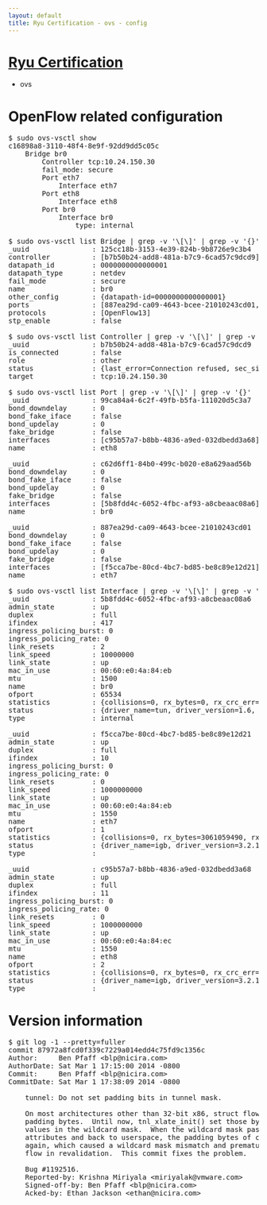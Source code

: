 ```yaml
---
layout: default
title: Ryu Certification - ovs - config
---
```

# [Ryu Certification](http://osrg.github.io/ryu/certification.html)
* ovs 

# OpenFlow related configuration
<pre>
$ sudo ovs-vsctl show
c16898a8-3110-48f4-8e9f-92dd9dd5c05c
    Bridge br0
        Controller tcp:10.24.150.30
        fail_mode: secure
        Port eth7
            Interface eth7
        Port eth8
            Interface eth8
        Port br0
            Interface br0
                type: internal

$ sudo ovs-vsctl list Bridge | grep -v '\[\]' | grep -v '{}'
_uuid               : 125cc18b-3153-4e39-824b-9b8726e9c3b4
controller          : [b7b50b24-add8-481a-b7c9-6cad57c9dcd9]
datapath_id         : 0000000000000001
datapath_type       : netdev
fail_mode           : secure
name                : br0
other_config        : {datapath-id=0000000000000001}
ports               : [887ea29d-ca09-4643-bcee-21010243cd01, 99ca84a4-6c2f-49fb-b5fa-111020d5c3a7, c62d6ff1-84b0-499c-b020-e8a629aad56b]
protocols           : [OpenFlow13]
stp_enable          : false

$ sudo ovs-vsctl list Controller | grep -v '\[\]' | grep -v '{}'
_uuid               : b7b50b24-add8-481a-b7c9-6cad57c9dcd9
is_connected        : false
role                : other
status              : {last_error=Connection refused, sec_since_connect=377, sec_since_disconnect=1, state=BACKOFF}
target              : tcp:10.24.150.30

$ sudo ovs-vsctl list Port | grep -v '\[\]' | grep -v '{}'
_uuid               : 99ca84a4-6c2f-49fb-b5fa-111020d5c3a7
bond_downdelay      : 0
bond_fake_iface     : false
bond_updelay        : 0
fake_bridge         : false
interfaces          : [c95b57a7-b8bb-4836-a9ed-032dbedd3a68]
name                : eth8

_uuid               : c62d6ff1-84b0-499c-b020-e8a629aad56b
bond_downdelay      : 0
bond_fake_iface     : false
bond_updelay        : 0
fake_bridge         : false
interfaces          : [5b8fdd4c-6052-4fbc-af93-a8cbeaac08a6]
name                : br0

_uuid               : 887ea29d-ca09-4643-bcee-21010243cd01
bond_downdelay      : 0
bond_fake_iface     : false
bond_updelay        : 0
fake_bridge         : false
interfaces          : [f5cca7be-80cd-4bc7-bd85-be8c89e12d21]
name                : eth7

$ sudo ovs-vsctl list Interface | grep -v '\[\]' | grep -v '{}'
_uuid               : 5b8fdd4c-6052-4fbc-af93-a8cbeaac08a6
admin_state         : up
duplex              : full
ifindex             : 417
ingress_policing_burst: 0
ingress_policing_rate: 0
link_resets         : 2
link_speed          : 10000000
link_state          : up
mac_in_use          : 00:60:e0:4a:84:eb
mtu                 : 1500
name                : br0
ofport              : 65534
statistics          : {collisions=0, rx_bytes=0, rx_crc_err=0, rx_dropped=0, rx_errors=0, rx_frame_err=0, rx_over_err=0, rx_packets=0, tx_bytes=0, tx_dropped=0, tx_errors=0, tx_packets=0}
status              : {driver_name=tun, driver_version=1.6, firmware_version=N/A}
type                : internal

_uuid               : f5cca7be-80cd-4bc7-bd85-be8c89e12d21
admin_state         : up
duplex              : full
ifindex             : 10
ingress_policing_burst: 0
ingress_policing_rate: 0
link_resets         : 0
link_speed          : 1000000000
link_state          : up
mac_in_use          : 00:60:e0:4a:84:eb
mtu                 : 1550
name                : eth7
ofport              : 1
statistics          : {collisions=0, rx_bytes=3061059490, rx_crc_err=0, rx_dropped=0, rx_errors=0, rx_frame_err=0, rx_over_err=0, rx_packets=72612893, tx_bytes=0, tx_dropped=0, tx_errors=0, tx_packets=0}
status              : {driver_name=igb, driver_version=3.2.10-k, firmware_version=3.10-0}
type                : 

_uuid               : c95b57a7-b8bb-4836-a9ed-032dbedd3a68
admin_state         : up
duplex              : full
ifindex             : 11
ingress_policing_burst: 0
ingress_policing_rate: 0
link_resets         : 0
link_speed          : 1000000000
link_state          : up
mac_in_use          : 00:60:e0:4a:84:ec
mtu                 : 1550
name                : eth8
ofport              : 2
statistics          : {collisions=0, rx_bytes=0, rx_crc_err=0, rx_dropped=0, rx_errors=0, rx_frame_err=0, rx_over_err=0, rx_packets=0, tx_bytes=3062304, tx_dropped=0, tx_errors=0, tx_packets=32682}
status              : {driver_name=igb, driver_version=3.2.10-k, firmware_version=3.10-0}
type                : 
</pre>

# Version information
<pre>
$ git log -1 --pretty=fuller
commit 87972a8fcd0f339c7229a014edd4c75fd9c1356c
Author:     Ben Pfaff &lt;blp@nicira.com&gt;
AuthorDate: Sat Mar 1 17:15:00 2014 -0800
Commit:     Ben Pfaff &lt;blp@nicira.com&gt;
CommitDate: Sat Mar 1 17:38:09 2014 -0800

    tunnel: Do not set padding bits in tunnel mask.
    
    On most architectures other than 32-bit x86, struct flow_tnl ends with 4
    padding bytes.  Until now, tnl_xlate_init() set those bytes to nonzero
    values in the wildcard mask.  When the wildcard mask passed through Netlink
    attributes and back to userspace, the padding bytes of course became zero
    again, which caused a wildcard mask mismatch and premature deletion of the
    flow in revalidation.  This commit fixes the problem.
    
    Bug #1192516.
    Reported-by: Krishna Miriyala &lt;miriyalak@vmware.com&gt;
    Signed-off-by: Ben Pfaff &lt;blp@nicira.com&gt;
    Acked-by: Ethan Jackson &lt;ethan@nicira.com&gt;
</pre>
